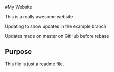 #My Website

This is a really awesome website

Updating to show updates in the example branch

Updates made on master on GitHub before rebase

## Purpose

This file is just a readme file. 
